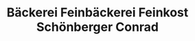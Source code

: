 ---
title: "Bäckerei Feinbäckerei Feinkost Schönberger Conrad"
url: /bayrischzell/baeckerei-feinbaeckerei-feinkost-schoenberger-conrad/
shop: Bäckerei
---